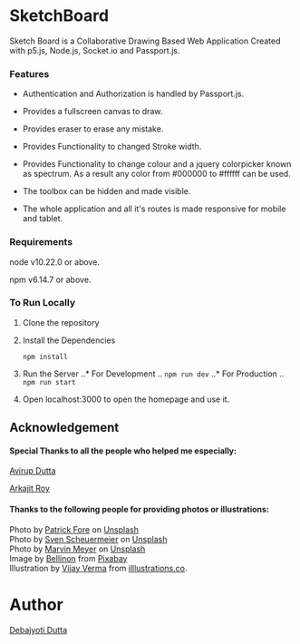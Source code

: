 # SketchBoard

Sketch Board is a Collaborative Drawing Based Web Application Created with p5.js, Node.js, Socket.io and Passport.js.

### Features

* Authentication and Authorization is handled by Passport.js.

* Provides a fullscreen canvas to draw.

* Provides eraser to erase any mistake.

* Provides Functionality to changed Stroke width.

* Provides Functionality to change colour and a jquery colorpicker known as spectrum. As a result any color from #000000 to #ffffff can be used.

* The toolbox can be hidden and made visible.

* The whole application and all it's routes is made responsive for mobile and tablet.

### Requirements

node v10.22.0 or above.

npm v6.14.7 or above.

### To Run Locally

1. Clone the repository

2. Install the Dependencies

   `npm install`

3. Run the Server
..* For Development
..   `npm run dev`
..* For Production
..   `npm run start` 

4. Open localhost:3000 to open the homepage and use it.

## Acknowledgement

#### Special Thanks to all the people who helped me especially:

[Avirup Dutta](https://github.com/avirupdutta)

[Arkajit Roy](https://github.com/arkajitroy)

#### Thanks to the following people for providing photos or illustrations:

<span>Photo by <a href="https://unsplash.com/@patrickian4?utm_source=unsplash&amp;utm_medium=referral&amp;utm_content=creditCopyText">Patrick Fore</a> on <a href="https://unsplash.com/?utm_source=unsplash&amp;utm_medium=referral&amp;utm_content=creditCopyText">Unsplash</a></span>
<br>
<span>Photo by <a href="https://unsplash.com/@sveninho?utm_source=unsplash&amp;utm_medium=referral&amp;utm_content=creditCopyText">Sven Scheuermeier</a> on <a href="https://unsplash.com/?utm_source=unsplash&amp;utm_medium=referral&amp;utm_content=creditCopyText">Unsplash</a></span>
<br>
<span>Photo by <a href="https://unsplash.com/@marvelous?utm_source=unsplash&amp;utm_medium=referral&amp;utm_content=creditCopyText">Marvin Meyer</a> on <a href="https://unsplash.com/?utm_source=unsplash&amp;utm_medium=referral&amp;utm_content=creditCopyText">Unsplash</a></span>
<br>
Image by <a href="https://pixabay.com/users/Bellinon-2931390/?utm_source=link-attribution&amp;utm_medium=referral&amp;utm_campaign=image&amp;utm_content=4087984">Bellinon</a> from <a href="https://pixabay.com/?utm_source=link-attribution&amp;utm_medium=referral&amp;utm_campaign=image&amp;utm_content=4087984">Pixabay</a>
<br>
<span>Illustration by <a href="https://vijayverma.co/">Vijay Verma</a> from <a href="https://illlustrations.co/"> illlustrations.co</a>.</span>

# Author

[Debajyoti Dutta](https://github.com/DeboDevelop)
